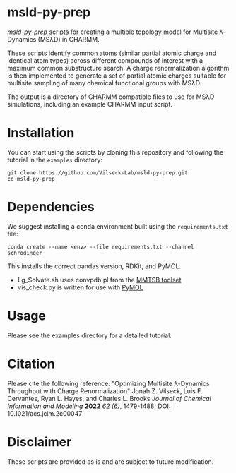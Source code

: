 # msld-py-prep

*msld-py-prep* scripts for creating a multiple topology model for Multisite λ-Dynamics (MSλD) in CHARMM. 

These scripts identify common atoms (similar partial atomic charge and identical atom types) across different compounds of interest with a maximum common substructure search. A charge renormalization algorithm is then implemented to generate a set of partial atomic charges suitable for multisite sampling of many chemical functional groups with MSλD. 

The output is a directory of CHARMM compatible files to use for MSλD simulations, including an example CHARMM input script. 


# Installation 
You can start using the scripts by cloning this repository and following the tutorial in the `examples` directory:

`git clone https://github.com/Vilseck-Lab/msld-py-prep.git`<br>
`cd msld-py-prep`


# Dependencies
We suggest installing a conda environment built using the `requirements.txt` file:

`conda create --name <env> --file requirements.txt --channel schrodinger`<br>

This installs the correct pandas version, RDKit, and PyMOL. 

- Lg_Solvate.sh uses convpdb.pl from the [MMTSB toolset](https://github.com/mmtsb/toolset) <br>
- vis_check.py is written for use with [PyMOL](https://github.com/schrodinger/pymol-open-source) <br>

# Usage
Please see the examples directory for a detailed tutorial.

# Citation
Please cite the following reference:
"Optimizing Multisite λ-Dynamics Throughput with Charge Renormalization"
Jonah Z. Vilseck, Luis F. Cervantes, Ryan L. Hayes, and Charles L. Brooks
*Journal of Chemical Information and Modeling* **2022** *62 (6)*, 1479-1488;
DOI: 10.1021/acs.jcim.2c00047 

# Disclaimer
These scripts are provided as is and are subject to future modification.
